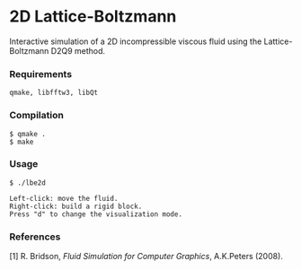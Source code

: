 # 2D Lattice-Boltzmann

Interactive simulation of a 2D incompressible viscous fluid using the Lattice-Boltzmann D2Q9 method.

### Requirements
```
qmake, libfftw3, libQt
```

### Compilation
```
$ qmake .
$ make
```

### Usage
```
$ ./lbe2d

Left-click: move the fluid.
Right-click: build a rigid block. 
Press "d" to change the visualization mode.
```

### References
<span id="1">[1]</a> R. Bridson, _Fluid Simulation for Computer Graphics_, A.K.Peters (2008).
